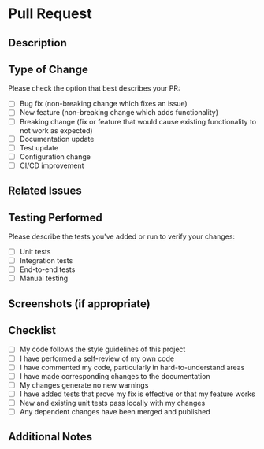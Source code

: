 # Pull Request

## Description

<!-- Provide a concise description of the changes and their purpose -->

## Type of Change

Please check the option that best describes your PR:

- [ ] Bug fix (non-breaking change which fixes an issue)
- [ ] New feature (non-breaking change which adds functionality)
- [ ] Breaking change (fix or feature that would cause existing functionality to not work as expected)
- [ ] Documentation update
- [ ] Test update
- [ ] Configuration change
- [ ] CI/CD improvement

## Related Issues

<!-- Please link any related issues here using the format: "Closes #123" or "Fixes #123" -->

## Testing Performed

Please describe the tests you've added or run to verify your changes:

- [ ] Unit tests
- [ ] Integration tests
- [ ] End-to-end tests
- [ ] Manual testing

## Screenshots (if appropriate)

<!-- Include screenshots of UI changes if applicable -->

## Checklist

- [ ] My code follows the style guidelines of this project
- [ ] I have performed a self-review of my own code
- [ ] I have commented my code, particularly in hard-to-understand areas
- [ ] I have made corresponding changes to the documentation
- [ ] My changes generate no new warnings
- [ ] I have added tests that prove my fix is effective or that my feature works
- [ ] New and existing unit tests pass locally with my changes
- [ ] Any dependent changes have been merged and published

## Additional Notes

<!-- Add any other information about the PR here -->
